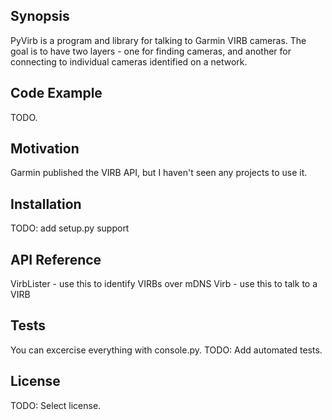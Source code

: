 ## Synopsis

PyVirb is a program and library for talking to Garmin VIRB cameras.
The goal is to have two layers - one for finding cameras, and another
for connecting to individual cameras identified on a network.

## Code Example

TODO.

## Motivation

Garmin published the VIRB API, but I haven't seen any projects to use it.

## Installation

TODO: add setup.py support

## API Reference

VirbLister - use this to identify VIRBs over mDNS
Virb - use this to talk to a VIRB

## Tests

You can excercise everything with console.py.
TODO: Add automated tests.

## License

TODO: Select license.
